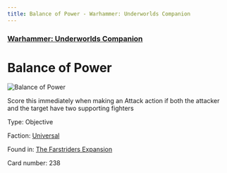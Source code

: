 ```yaml
---
title: Balance of Power - Warhammer: Underworlds Companion
---
```


### [Warhammer: Underworlds Companion](https://guidokessels.github.io/wh-underworlds)

  

# Balance of Power

![Balance of Power](https://warhammerunderworlds.com/wp-content/uploads/sites/6/2018/03/238_ENG.png)

Score this immediately when making an Attack action if both the attacker and the target have two supporting fighters

Type: Objective

Faction: [Universal](https://guidokessels.github.io/wh-underworlds/factions/universal)

Found in: [The Farstriders Expansion](https://guidokessels.github.io/wh-underworlds/locations/the-farstriders-expansion)

Card number: 238
